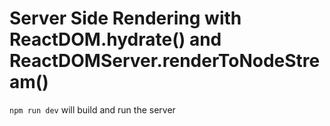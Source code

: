 # Server Side Rendering with ReactDOM.hydrate() and ReactDOMServer.renderToNodeStream()

`npm run dev` will build and run the server